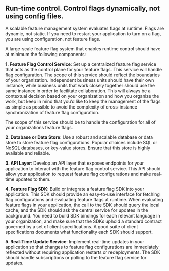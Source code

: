 ## Run-time control. Control flags dynamically, not using config files.

A scalable feature management system evaluates flags at runtime. Flags are dynamic, not static. If you need to restart your application to turn on a flag, you are using configuration, not feature flags.

A large-scale feature flag system that enables runtime control should have at minimum the following components:

**1. Feature Flag Control Service**: Set up a centralized feature flag service that acts as the control plane for your feature flags. This service will handle flag configuration. The scope of this service should reflect the boundaries of your organization. Independent business units should have their own instance, while business units that work closely together should use the same instance in order to facilitate collaboration. This will always be a contextual decision based on your organization and how you organize the work, but keep in mind that you’d like to keep the management of the flags as simple as possible to avoid the complexity of  cross-instance synchronization of feature flag configuration.

The scope of this service should be to handle the configuration for all of your organizations feature flags.

**2. Database or Data Store**: Use a robust and scalable database or data store to store feature flag configurations. Popular choices include SQL or NoSQL databases, or key-value stores. Ensure that this store is highly available and reliable.

**3. API Layer**: Develop an API layer that exposes endpoints for your application to interact with the feature flag control service. This API should allow your application to request feature flag configurations and make real-time updates to them.

**4. Feature Flag SDK**: Build or integrate a feature flag SDK into your application. This SDK should provide an easy-to-use interface for fetching flag configurations and evaluating feature flags at runtime. When evaluating feature flags in your application, the call to the SDK should query the local cache, and the SDK should ask the central service for updates in the background. You need to build SDK bindings for each relevant language in your organization, and make sure that the SDKs uphold a standard contract governed by a set of client specifications. A good suite of client specifications documents what functionality each SDK should support.
 

**5. Real-Time Update Service**: Implement real-time updates in your application so that changes to feature flag configurations are immediately reflected without requiring application restarts or redeployments. The SDK should handle subscriptions or polling to the feature flag service for updates.
